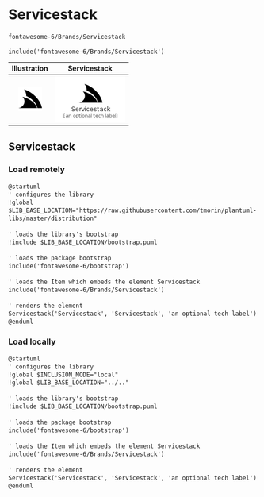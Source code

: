 # Servicestack


```text
fontawesome-6/Brands/Servicestack
```

```text
include('fontawesome-6/Brands/Servicestack')
```



| Illustration | Servicestack |
| :---: | :---: |
| ![illustration for Illustration](../../fontawesome-6/Brands/Servicestack.png) | ![illustration for Servicestack](../../fontawesome-6/Brands/Servicestack.Local.png) |




## Servicestack

### Load remotely
```plantuml
@startuml
' configures the library
!global $LIB_BASE_LOCATION="https://raw.githubusercontent.com/tmorin/plantuml-libs/master/distribution"

' loads the library's bootstrap
!include $LIB_BASE_LOCATION/bootstrap.puml

' loads the package bootstrap
include('fontawesome-6/bootstrap')

' loads the Item which embeds the element Servicestack
include('fontawesome-6/Brands/Servicestack')

' renders the element
Servicestack('Servicestack', 'Servicestack', 'an optional tech label')
@enduml
```

### Load locally
```plantuml
@startuml
' configures the library
!global $INCLUSION_MODE="local"
!global $LIB_BASE_LOCATION="../.."

' loads the library's bootstrap
!include $LIB_BASE_LOCATION/bootstrap.puml

' loads the package bootstrap
include('fontawesome-6/bootstrap')

' loads the Item which embeds the element Servicestack
include('fontawesome-6/Brands/Servicestack')

' renders the element
Servicestack('Servicestack', 'Servicestack', 'an optional tech label')
@enduml
```

